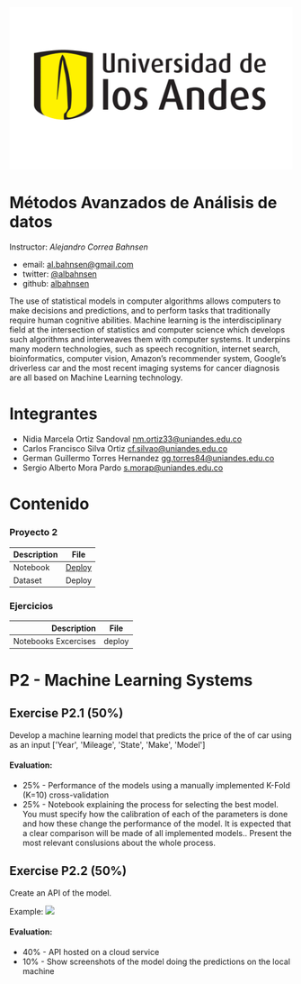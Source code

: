 <center>

![](https://raw.githubusercontent.com/sergiomora03/MachineLearningSystems/master/notebooks/images/logo-uniandes%20(1).png)

</center>

# Métodos Avanzados de Análisis de datos

Instructor: *Alejandro Correa Bahnsen*

* email: [al.bahnsen@gmail.com](mailto:al.bahnsen@gmail.com)
* twitter: [@albahnsen](https://twitter.com/albahnsen)
* github: [albahnsen](https://github.com/albahnsen)

The use of statistical models in computer algorithms allows computers to make decisions and predictions, and to perform tasks that traditionally require human cognitive abilities. Machine learning is the interdisciplinary field at the intersection of statistics and computer science which develops such algorithms and interweaves them with computer systems. It underpins many modern technologies, such as speech recognition, internet search, bioinformatics, computer vision, Amazon’s recommender system, Google’s driverless car and the most recent imaging systems for cancer diagnosis are all based on Machine Learning technology.

# Integrantes

* Nidia Marcela Ortiz Sandoval <nm.ortiz33@uniandes.edu.co>
* Carlos Francisco Silva Ortiz <cf.silvao@uniandes.edu.co>
* German Guillermo Torres Hernandez <gg.torres84@uniandes.edu.co>
* Sergio Alberto Mora Pardo <s.morap@uniandes.edu.co>

# Contenido
### Proyecto 2

|Description|File|
|----|--------|
|Notebook|[Deploy](https://colab.research.google.com/drive/1egQQUPk7hN66mEf05-9g6jhf-sp9WqSc#scrollTo=Us_FZFQ8OVBq)|
|Dataset|Deploy|

### Ejercicios

|Description  | File|
|-----------: |:------------:|
|    Notebooks Excercises | deploy |



# P2 - Machine Learning Systems

## Exercise P2.1 (50%)

Develop a machine learning model that predicts the price of the of car using as an input ['Year', 'Mileage', 'State', 'Make', 'Model']

#### Evaluation:
- 25% - Performance of the models using a manually implemented K-Fold (K=10) cross-validation
- 25% - Notebook explaining the process for selecting the best model. You must specify how the calibration of each of the parameters is done and how these change the performance of the model. It is expected that a clear comparison will be made of all implemented models.. Present the most relevant conslusions about the whole process. 

## Exercise P2.2 (50%)

Create an API of the model.

Example:
![](https://raw.githubusercontent.com/albahnsen/PracticalMachineLearningClass/master/notebooks/images/img015.PNG)

#### Evaluation:
- 40% - API hosted on a cloud service
- 10% - Show screenshots of the model doing the predictions on the local machine


